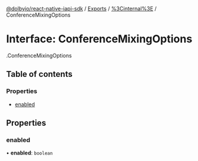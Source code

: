 [@dolbyio/react-native-iapi-sdk](../README.md) / [Exports](../modules.md) / [%3Cinternal%3E](../modules/_internal_.md) / ConferenceMixingOptions

# Interface: ConferenceMixingOptions

[<internal>](../modules/_internal_.md).ConferenceMixingOptions

## Table of contents

### Properties

- [enabled](_internal_.ConferenceMixingOptions.md#enabled)

## Properties

### enabled

• **enabled**: `boolean`
